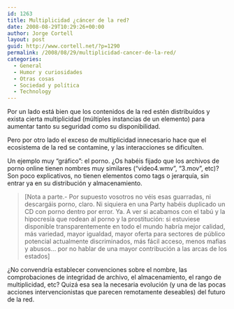 ```yaml
---
id: 1263
title: Multiplicidad ¿cáncer de la red?
date: 2008-08-29T10:29:26+00:00
author: Jorge Cortell
layout: post
guid: http://www.cortell.net/?p=1290
permalink: /2008/08/29/multiplicidad-cancer-de-la-red/
categories:
  - General
  - Humor y curiosidades
  - Otras cosas
  - Sociedad y polí­tica
  - Technology
---
```

Por un lado está bien que los contenidos de la red estén distribuídos y exista cierta multiplicidad (múltiples instancias de un elemento) para aumentar tanto su seguridad como su disponibilidad.

Pero por otro lado el exceso de multiplicidad innecesario hace que el ecosistema de la red se contamine, y las interacciones se dificulten.

Un ejemplo muy &#8220;gráfico&#8221;: el porno. ¿Os habéis fijado que los archivos de porno online tienen nombres muy similares (&#8220;video4.wmv&#8221;, &#8220;3.mov&#8221;, etc)? Son poco explicativos, no tienen elementos como tags o jerarquía, sin entrar ya en su distribución y almacenamiento.

> [Nota a parte.- Por supuesto vosotros no véis esas guarradas, ni descargáis porno, claro. Ni siquiera en una Party habéis duplicado un CD con porno dentro por error. Ya. A ver si acabamos con el tabú y la hipocresía que rodean al porno y la prostitución: si estuviese disponible transparentemente en todo el mundo habría mejor calidad, más variedad, mayor igualdad, mayor oferta para sectores de público potencial actualmente discriminados, más fácil acceso, menos mafias y abusos&#8230; por no hablar de una mayor contribución a las arcas de los estados]

¿No convendría establecer convenciones sobre el nombre, las comprobaciones de integridad de archivo, el almacenamiento, el rango de multiplicidad, etc? Quizá esa sea la necesaria evolución (y una de las pocas acciones intervencionistas que parecen remotamente deseables) del futuro de la red.